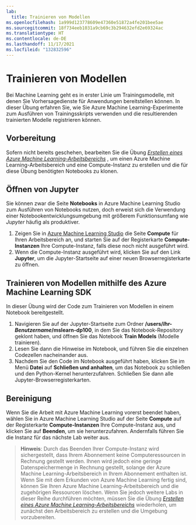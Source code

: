 ```yaml
---
lab:
  title: Trainieren von Modellen
ms.openlocfilehash: 1a999d123778609e47360e51872a4fe201bee5ae
ms.sourcegitcommit: 18f734eeb1031a9cb69c3b294632efd2e69324ac
ms.translationtype: HT
ms.contentlocale: de-DE
ms.lasthandoff: 11/17/2021
ms.locfileid: "132832596"
---
```

# <a name="train-models"></a>Trainieren von Modellen

Bei Machine Learning geht es in erster Linie um Trainingsmodelle, mit denen Sie Vorhersagedienste für Anwendungen bereitstellen können. In dieser Übung erfahren Sie, wie Sie Azure Machine Learning-Experimente zum Ausführen von Trainingsskripts verwenden und die resultierenden trainierten Modelle registrieren können.

## <a name="before-you-start"></a>Vorbereitung

Sofern nicht bereits geschehen, bearbeiten Sie die Übung *[Erstellen eines Azure Machine Learning-Arbeitsbereichs](01-create-a-workspace.md)* , um einen Azure Machine Learning-Arbeitsbereich und eine Compute-Instanz zu erstellen und die für diese Übung benötigten Notebooks zu klonen.

## <a name="open-jupyter"></a>Öffnen von Jupyter

Sie können zwar die Seite **Notebooks** in Azure Machine Learning Studio zum Ausführen von Notebooks nutzen, doch erweist sich die Verwendung einer Notebookentwicklungsumgebung mit größerem Funktionsumfang wie *Jupyter* häufig als produktiver.

1. Zeigen Sie in [Azure Machine Learning Studio](https://ml.azure.com) die Seite **Compute** für Ihren Arbeitsbereich an, und starten Sie auf der Registerkarte **Compute-Instanzen** Ihre Compute-Instanz, falls diese noch nicht ausgeführt wird.
2. Wenn die Compute-Instanz ausgeführt wird, klicken Sie auf den Link **Jupyter**, um die Jupyter-Startseite auf einer neuen Browserregisterkarte zu öffnen.

## <a name="train-models-using-the-azure-machine-learning-sdk"></a>Trainieren von Modellen mithilfe des Azure Machine Learning SDK

In dieser Übung wird der Code zum Trainieren von Modellen in einem Notebook bereitgestellt.

1. Navigieren Sie auf der Jupyter-Startseite zum Ordner **/users/*Ihr-Benutzername*/mslearn-dp100**, in dem Sie das Notebook-Repository geklont haben, und öffnen Sie das Notebook **Train Models** (Modelle trainieren).
2. Lesen Sie dann die Hinweise im Notebook, und führen Sie die einzelnen Codezellen nacheinander aus.
3. Nachdem Sie den Code im Notebook ausgeführt haben, klicken Sie im Menü **Datei** auf **Schließen und anhalten**, um das Notebook zu schließen und den Python-Kernel herunterzufahren. Schließen Sie dann alle Jupyter-Browserregisterkarten.

## <a name="clean-up"></a>Bereinigung

Wenn Sie die Arbeit mit Azure Machine Learning vorerst beendet haben, wählen Sie in Azure Machine Learning Studio auf der Seite **Compute** auf der Registerkarte **Compute-Instanzen** Ihre Compute-Instanz aus, und klicken Sie auf **Beenden**, um sie herunterzufahren. Andernfalls führen Sie die Instanz für das nächste Lab weiter aus.

> **Hinweis**: Durch das Beenden Ihrer Compute-Instanz wird sichergestellt, dass Ihrem Abonnement keine Computeressourcen in Rechnung gestellt werden. Ihnen wird jedoch eine geringe Datenspeichermenge in Rechnung gestellt, solange der Azure Machine Learning-Arbeitsbereich in Ihrem Abonnement enthalten ist. Wenn Sie mit dem Erkunden von Azure Machine Learning fertig sind, können Sie Ihren Azure Machine Learning-Arbeitsbereich und die zugehörigen Ressourcen löschen. Wenn Sie jedoch weitere Labs in dieser Reihe durchführen möchten, müssen Sie die Übung *[Erstellen eines Azure Machine Learning-Arbeitsbereichs](01-create-a-workspace.md)* wiederholen, um zunächst den Arbeitsbereich zu erstellen und die Umgebung vorzubereiten.